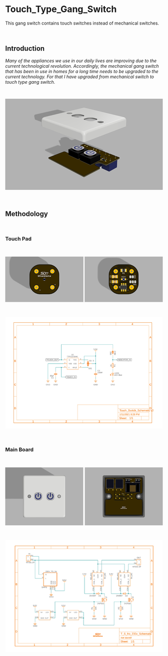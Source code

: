 # Touch_Type_Gang_Switch
This gang switch contains touch switches instead of mechanical switches.

&nbsp;

## Introduction
*Many of the appliances we use in our daily lives are improving due to the current technological revolution.  Accordingly, the mechanical gang switch that has been in use in homes for a long time needs to be upgraded to the current technology.  For that I have upgraded from mechanical switch to touch type gang switch.*

&nbsp;

![image_1](https://github.com/micro9997/Touch_Type_Gang_Switch/blob/master/images/image_1.png)

&nbsp;

## Methodology

&nbsp;

### Touch Pad

&nbsp;

![image_2](https://github.com/micro9997/Touch_Type_Gang_Switch/blob/master/images/image_2.png)

&nbsp;

![image_3](https://github.com/micro9997/Touch_Type_Gang_Switch/blob/master/images/image_3.png)

&nbsp;

### Main Board

&nbsp;

![image_4](https://github.com/micro9997/Touch_Type_Gang_Switch/blob/master/images/image_4.png)

&nbsp;

![image_5](https://github.com/micro9997/Touch_Type_Gang_Switch/blob/master/images/image_5.png)

&nbsp;
